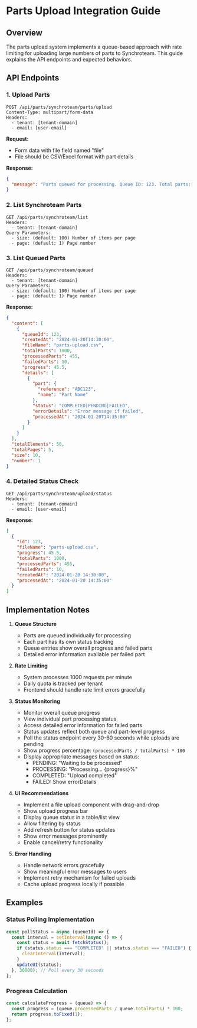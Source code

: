 # Parts Upload Integration Guide

## Overview

The parts upload system implements a queue-based approach with rate limiting for uploading large numbers of parts to Synchroteam. This guide explains the API endpoints and expected behaviors.

## API Endpoints

### 1. Upload Parts

```http
POST /api/parts/synchroteam/parts/upload
Content-Type: multipart/form-data
Headers:
  - tenant: [tenant-domain]
  - email: [user-email]
```

**Request:**

- Form data with file field named "file"
- File should be CSV/Excel format with part details

**Response:**

```json
{
  "message": "Parts queued for processing. Queue ID: 123. Total parts: 1000"
}
```

### 2. List Synchroteam Parts

```http
GET /api/parts/synchroteam/list
Headers:
  - tenant: [tenant-domain]
Query Parameters:
  - size: (default: 100) Number of items per page
  - page: (default: 1) Page number
```

### 3. List Queued Parts

```http
GET /api/parts/synchroteam/queued
Headers:
  - tenant: [tenant-domain]
Query Parameters:
  - size: (default: 100) Number of items per page
  - page: (default: 1) Page number
```

**Response:**

```json
{
  "content": [
    {
      "queueId": 123,
      "createdAt": "2024-01-20T14:30:00",
      "fileName": "parts-upload.csv",
      "totalParts": 1000,
      "processedParts": 455,
      "failedParts": 10,
      "progress": 45.5,
      "details": [
        {
          "part": {
            "reference": "ABC123",
            "name": "Part Name"
          },
          "status": "COMPLETED|PENDING|FAILED",
          "errorDetails": "Error message if failed",
          "processedAt": "2024-01-20T14:35:00"
        }
      ]
    }
  ],
  "totalElements": 50,
  "totalPages": 5,
  "size": 10,
  "number": 1
}
```

### 4. Detailed Status Check

```http
GET /api/parts/synchroteam/upload/status
Headers:
  - tenant: [tenant-domain]
  - email: [user-email]
```

**Response:**

```json
[
  {
    "id": 123,
    "fileName": "parts-upload.csv",
    "progress": 45.5,
    "totalParts": 1000,
    "processedParts": 455,
    "failedParts": 10,
    "createdAt": "2024-01-20 14:30:00",
    "processedAt": "2024-01-20 14:35:00"
  }
]
```

## Implementation Notes

1. **Queue Structure**

   - Parts are queued individually for processing
   - Each part has its own status tracking
   - Queue entries show overall progress and failed parts
   - Detailed error information available per failed part

2. **Rate Limiting**

   - System processes 1000 requests per minute
   - Daily quota is tracked per tenant
   - Frontend should handle rate limit errors gracefully

3. **Status Monitoring**

   - Monitor overall queue progress
   - View individual part processing status
   - Access detailed error information for failed parts
   - Status updates reflect both queue and part-level progress
   - Poll the status endpoint every 30-60 seconds while uploads are pending
   - Show progress percentage: `(processedParts / totalParts) * 100`
   - Display appropriate messages based on status:
     - PENDING: "Waiting to be processed"
     - PROCESSING: "Processing... {progress}%"
     - COMPLETED: "Upload completed"
     - FAILED: Show errorDetails

4. **UI Recommendations**

   - Implement a file upload component with drag-and-drop
   - Show upload progress bar
   - Display queue status in a table/list view
   - Allow filtering by status
   - Add refresh button for status updates
   - Show error messages prominently
   - Enable cancel/retry functionality

5. **Error Handling**
   - Handle network errors gracefully
   - Show meaningful error messages to users
   - Implement retry mechanism for failed uploads
   - Cache upload progress locally if possible

## Examples

### Status Polling Implementation

```javascript
const pollStatus = async (queueId) => {
  const interval = setInterval(async () => {
    const status = await fetchStatus();
    if (status.status === "COMPLETED" || status.status === "FAILED") {
      clearInterval(interval);
    }
    updateUI(status);
  }, 30000); // Poll every 30 seconds
};
```

### Progress Calculation

```javascript
const calculateProgress = (queue) => {
  const progress = (queue.processedParts / queue.totalParts) * 100;
  return progress.toFixed(1);
};
```
